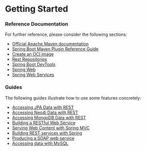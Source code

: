 # Getting Started

### Reference Documentation
For further reference, please consider the following sections:

* [Official Apache Maven documentation](https://maven.apache.org/guides/index.html)
* [Spring Boot Maven Plugin Reference Guide](https://docs.spring.io/spring-boot/docs/3.3.0-SNAPSHOT/maven-plugin/reference/html/)
* [Create an OCI image](https://docs.spring.io/spring-boot/docs/3.3.0-SNAPSHOT/maven-plugin/reference/html/#build-image)
* [Rest Repositories](https://docs.spring.io/spring-boot/docs/3.3.0-SNAPSHOT/reference/htmlsingle/index.html#howto.data-access.exposing-spring-data-repositories-as-rest)
* [Spring Boot DevTools](https://docs.spring.io/spring-boot/docs/3.3.0-SNAPSHOT/reference/htmlsingle/index.html#using.devtools)
* [Spring Web](https://docs.spring.io/spring-boot/docs/3.3.0-SNAPSHOT/reference/htmlsingle/index.html#web)
* [Spring Web Services](https://docs.spring.io/spring-boot/docs/3.3.0-SNAPSHOT/reference/htmlsingle/index.html#io.webservices)

### Guides
The following guides illustrate how to use some features concretely:

* [Accessing JPA Data with REST](https://spring.io/guides/gs/accessing-data-rest/)
* [Accessing Neo4j Data with REST](https://spring.io/guides/gs/accessing-neo4j-data-rest/)
* [Accessing MongoDB Data with REST](https://spring.io/guides/gs/accessing-mongodb-data-rest/)
* [Building a RESTful Web Service](https://spring.io/guides/gs/rest-service/)
* [Serving Web Content with Spring MVC](https://spring.io/guides/gs/serving-web-content/)
* [Building REST services with Spring](https://spring.io/guides/tutorials/rest/)
* [Producing a SOAP web service](https://spring.io/guides/gs/producing-web-service/)
* [Accessing data with MySQL](https://spring.io/guides/gs/accessing-data-mysql/)

